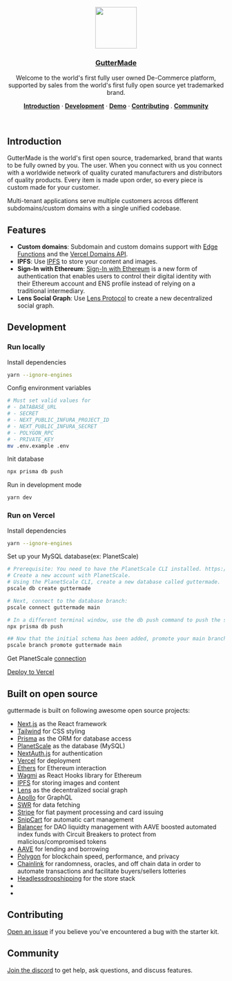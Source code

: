 
<p align="center">
  <a href="https://guttermade-store.vercel.app/">
    <img src="https://scontent-sea1-1.xx.fbcdn.net/v/t39.30808-6/298663900_1074036903505410_8493396802770755566_n.jpg?_nc_cat=109&ccb=1-7&_nc_sid=09cbfe&_nc_ohc=zdJwqaYZG1QAX9R7gAC&_nc_ht=scontent-sea1-1.xx&oh=00_AT-T0wCw-qcWSoJUBQ-BliDmh7e1cbm3dSEL3osno2mHrQ&oe=63087DD3" height="96">
    <h3 align="center">GutterMade</h3>
  </a>
</p>

<p align="center">
  Welcome to the world's first fully user owned De-Commerce platform, supported by sales from the world's first fully open source yet trademarked brand.
</p>

<p align="center">
  <a href="#introduction"><strong>Introduction</strong></a> ·
  <a href="#development"><strong>Development</strong></a> ·
  <a href="https://guttermade-store.vercel.app//"><strong>Demo</strong></a> ·
  <a href="#contributing"><strong>Contributing</strong></a> .
  <a href="#community"><strong>Community</strong></a>
</p>
<br/>

## Introduction

GutterMade is the world's first open source, trademarked, brand that wants to be fully owned by you.  The user.  When you connect with us you connect with a worldwide network of quality curated manufacturers and distributors of quality products.  Every item is made upon order, so every piece is custom made for your customer. 

Multi-tenant applications serve multiple customers across different subdomains/custom domains with a single unified codebase.

## Features

- **Custom domains**: Subdomain and custom domains support with [Edge Functions](https://vercel.com/features/edge-functions) and the [Vercel Domains API](https://domains-api.vercel.app/).
- **IPFS**: Use [IPFS](https://ipfs.io/) to store your content and images.
- **Sign-In with Ethereum**: [Sign-In with Ethereum](https://login.xyz/) is a new form of authentication that enables users to control their digital identity with their Ethereum account and ENS profile instead of relying on a traditional intermediary.
- **Lens Social Graph**: Use [Lens Protocol](https://lens.dev/) to create a new decentralized social graph.

## Development

### Run locally

Install dependencies

```sh
yarn --ignore-engines
```

Config environment variables

```sh
# Must set valid values for
# - DATABASE_URL
# - SECRET
# - NEXT_PUBLIC_INFURA_PROJECT_ID
# - NEXT_PUBLIC_INFURA_SECRET
# - POLYGON_RPC
# - PRIVATE_KEY
mv .env.example .env
```

Init database

```sh
npx prisma db push
```

Run in development mode

```sh
yarn dev
```

### Run on Vercel

Install dependencies

```sh
yarn --ignore-engines
```

Set up your MySQL database(ex: PlanetScale)

```sh
# Prerequisite: You need to have the PlanetScale CLI installed. https://docs.planetscale.com/concepts/planetscale-environment-setup
# Create a new account with PlanetScale.
# Using the PlanetScale CLI, create a new database called guttermade.
pscale db create guttermade

# Next, connect to the database branch:
pscale connect guttermade main

# In a different terminal window, use the db push command to push the schema defined in prisma/schema.prisma:
npx prisma db push

## Now that the initial schema has been added, promote your main branch to production:
pscale branch promote guttermade main
```

Get PlanetScale [connection](https://docs.planetscale.com/concepts/connection-strings)

[Deploy to Vercel](https://vercel.com/guides/nextjs-multi-tenant-application#5.-deploy-to-vercel)

## Built on open source

guttermade is built on following awesome open source projects:

- [Next.js](https://nextjs.org/) as the React framework
- [Tailwind](https://tailwindcss.com/) for CSS styling
- [Prisma](https://prisma.io/) as the ORM for database access
- [PlanetScale](https://planetscale.com/) as the database (MySQL)
- [NextAuth.js](https://next-auth.js.org/) for authentication
- [Vercel](http://vercel.com/) for deployment
- [Ethers](https://docs.ethers.io/v5/) for Ethereum interaction
- [Wagmi](https://wagmi.sh/) as React Hooks library for Ethereum
- [IPFS](https://ipfs.io/) for storing images and content
- [Lens](https://lens.dev/) as the decentralized social graph
- [Apollo](https://www.apollographql.com/) for GraphQL
- [SWR](https://swr.now.sh/) for data fetching
- [Stripe](https://stripe.com/) for fiat payment processing and card issuing
- [SnipCart](https://snipcart.com/) for automatic cart management
- [Balancer](https://docs.balancer.fi/products/balancer-pools/managed-pools) for DAO liquidty management with AAVE boosted automated index funds with Circuit Breakers to protect from malicious/compromised tokens
- [AAVE](https://aave.com/) for lending and borrowing
- [Polygon](https://polygon.technology/) for blockchain speed, performance, and privacy
- [Chainlink](https://chain.link/) for randomness, oracles, and off chain data in order to automate transactions and facilitate buyers/sellers lotteries 
- [Headlessdropshipping](https://headlessdropshipping.com/) for the store stack
- []()
- []()
## Contributing

[Open an issue](https://github.com/b8n4s8n/guttermade/issues) if you believe you've encountered a bug with the starter kit.

## Community

[Join the discord](https://discord.gg/hSpfBehp) to get help, ask questions, and discuss features.

